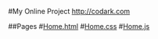 #My Online Project http://codark.com

##Pages
#[Home.html](https://github.com/DarkHeart527/domain/edit/gh-pages/home.html)
#[Home.css](https://github.com/DarkHeart527/domain/edit/gh-pages/home.css)
#[Home.js](https://github.com/DarkHeart527/domain/edit/gh-pages/home.js)
